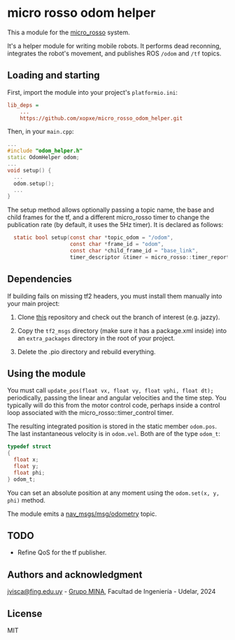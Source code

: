 # micro rosso odom helper

This a module for the [micro_rosso](https://github.com/xopxe/micro_rosso_platformio) system.

It's a helper module for writing mobile robots. It performs dead reconning, integrates the robot's movement, and publishes ROS `/odom` and `/tf` topics.

## Loading and starting

First, import the module into your project's `platformio.ini`:

```ini
lib_deps =
    ...
    https://github.com/xopxe/micro_rosso_odom_helper.git
```

Then, in your `main.cpp`:

```cpp
...
#include "odom_helper.h"
static OdomHelper odom;
...
void setup() {
  ...
  odom.setup();
  ...
}
```

The setup method allows optionally passing a topic name, the base and child frames for the tf, and a different micro_rosso timer to change the publication rate (by default, it uses the 5Hz timer). It is declared as follows:

```h
  static bool setup(const char *topic_odom = "/odom",
                    const char *frame_id = "odom",
                    const char *child_frame_id = "base_link",
                    timer_descriptor &timer = micro_rosso::timer_report);
```

## Dependencies

If building fails on missing tf2 headers, you must install them manually into your main project:

1. Clone [this](https://github.com/ros2/geometry2.git) repository and check out the branch of interest (e.g. jazzy).

1. Copy the `tf2_msgs` directory (make sure it has a package.xml inside) into an `extra_packages` directory in the root of your project.

1. Delete the .pio directory and rebuild everything.

## Using the module

You must call `update_pos(float vx, float vy, float vphi, float dt);` periodically, passing the linear and angular velocities and the time step. You typically will do this from the motor control code, perhaps inside a control loop associated with the micro_rosso::timer_control timer.

The resulting integrated position is stored in the static member `odom.pos`. The last instantaneous velocity is in `odom.vel`. Both are of the type `odom_t`:

```h
typedef struct
{
  float x;
  float y;
  float phi;
} odom_t;
```

You can set an absolute position at any moment using the `odom.set(x, y, phi)` method.

The module emits a [nav_msgs/msg/odometry](https://docs.ros2.org/foxy/api/nav_msgs/msg/Odometry.html) topic.

## TODO

* Refine QoS for the tf publisher.

## Authors and acknowledgment

<jvisca@fing.edu.uy> - [Grupo MINA](https://www.fing.edu.uy/inco/grupos/mina/), Facultad de Ingeniería - Udelar, 2024

## License

MIT
